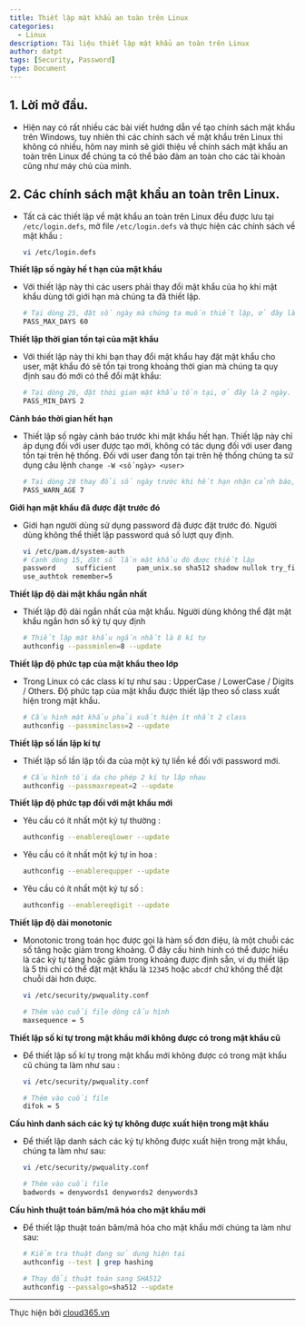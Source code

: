 ```yaml
---
title: Thiết lập mật khẩu an toàn trên Linux
categories:
  - Linux
description: Tài liệu thiết lập mật khẩu an toàn trên Linux
author: datpt
tags: [Security, Password]
type: Document
---
```





## 1. Lời mở đầu.

- Hiện nay có rất nhiều các bài viết hướng dẫn về tạo chính sách mật khẩu trên Windows, tuy nhiên thì các chính sách về mật khẩu trên Linux 
thì không có nhiều, hôm nay mình sẽ giới thiệu về chính sách mật khẩu an toàn trên Linux để chúng ta có thể bảo đảm an toàn cho các tài khoản cũng như máy chủ của mình.



## 2. Các chính sách mật khẩu an toàn trên Linux.

- Tất cả các thiết lập về mật khẩu an toàn trên Linux đều được lưu tại `/etc/login.defs`, mở file `/etc/login.defs` và thực hiện các chính sách về mật khẩu :

    ```sh
    vi /etc/login.defs
    ```

**Thiết lập số ngày hế t hạn của mật khẩu**

- Với thiết lập này thì các users phải thay đổi mật khẩu của họ khi mật khẩu dùng tới giới hạn mà chúng ta đã thiết lập.

    ```sh
    # Tại dòng 25, đặt số ngày mà chúng ta muốn thiết lập, ở đây là 30
    PASS_MAX_DAYS 60
    ```
**Thiết lập thời gian tồn tại của mật khẩu**

- Với thiết lập này thì khi bạn thay đổi mật khẩu hay đặt mật khẩu cho user, mật khẩu đó sẽ tồn tại trong khoảng thời gian mà 
chúng ta quy định sau đó mới có thể đổi mật khẩu:

    ```sh
    # Tại dòng 26, đặt thời gian mật khẩu tồn tại, ở đây là 2 ngày.
    PASS_MIN_DAYS 2
    ```

**Cảnh báo thời gian hết hạn**

- Thiết lập số ngày cảnh báo trước khi mật khẩu hết hạn. Thiết lập này chỉ áp dụng đối với user được tạo mới, không có tác dụng đối với user đang tồn tại trên hệ thống. Đối với user đang tồn tại trên hệ thống chúng ta sử dụng câu lệnh `change -W <số ngày> <user>`

    ```sh
    # Tại dòng 28 thay đổi số ngày trước khi hết hạn nhận cảnh báo, ở đây là 7
    PASS_WARN_AGE 7
    ```

**Giới hạn mật khẩu đã được đặt trước đó**

- Giới hạn người dùng sử dụng password đã được đặt trước đó. Người dùng không thể thiết lập password quá số lượt quy định.

    ```sh
    vi /etc/pam.d/system-auth
    # Cạnh dòng 15, đặt số lần mật khẩu đó được thiết lập
    password     sufficient     pam_unix.so sha512 shadow nullok try_first_pass
    use_authtok remember=5
    ```

**Thiết lập độ dài mật khẩu ngắn nhất**

- Thiết lập độ dài ngắn nhất của mật khẩu. Người dùng không thể đặt mật khẩu ngắn hơn số ký tự quy định

    ```sh
    # Thiết lập mật khẩu ngắn nhất là 8 kí tự
    authconfig --passminlen=8 --update
    ```

**Thiết lập độ phức tạp của mật khẩu theo lớp**

- Trong Linux có các class kí tự như sau : UpperCase / LowerCase / Digits / Others. Độ phức tạp của mật khẩu được thiết lập theo số class xuất hiện trong mật khẩu.

    ```sh
    # Cấu hình mật khẩu phải xuất hiện ít nhất 2 class
    authconfig --passminclass=2 --update
    ```

**Thiết lập số lần lặp kí tự**

- Thiết lập số lần lặp tối đa của một ký tự liền kề  đối với password mới.

    ```sh
    # Cấu hình tối da cho phép 2 kí tự lặp nhau
    authconfig --passmaxrepeat=2 --update
    ```

**Thiết lập độ phức tạp đối với mật khẩu mới**

- Yêu cầu có ít nhất một ký tự thường :

    ```sh
    authconfig --enablereqlower --update
    ```

- Yêu cầu có ít nhất một ký tự in hoa :

    ```sh
    authconfig --enablerequpper --update
    ```

- Yêu cầu có ít nhất một ký tự số :

    ```sh
    authconfig --enablereqdigit --update
    ```

**Thiết lập độ dài monotonic**

- Monotonic trong toán học được gọi là hàm số đơn điệu, là một chuỗi các số tăng hoặc giảm trong khoảng. Ở đây cấu hình hình có thể được hiểu là các ký tự tăng hoặc giảm trong khoảng được định sẵn, ví dụ thiết lập là 5 thì chỉ có thể đặt mật khẩu là `12345` hoặc `abcdf` chứ không thể đặt chuỗi dài hơn được.

    ```sh
    vi /etc/security/pwquality.conf

    # Thêm vào cuối file dòng cấu hình
    maxsequence = 5
    ```

**Thiết lập số kí tự trong mật khẩu mới không được có trong mật khẩu cũ**

- Để thiết lập số kí tự trong mật khẩu mới không được có trong mật khẩu cũ chúng ta làm như sau :

    ```sh
    vi /etc/security/pwquality.conf

    # Thêm vào cuối file
    difok = 5
    ```

**Cấu hình danh sách các ký tự không được xuất hiện trong mật khẩu**

- Để thiết lập danh sách các ký tự không được xuất hiện trong mật khẩu, chúng ta làm như sau:

    ```sh
    vi /etc/security/pwquality.conf

    # Thêm vào cuối file
    badwords = denywords1 denywords2 denywords3
    ```

**Cấu hình thuật toán băm/mã hóa cho mật khẩu mới**

- Để thiết lập thuật toán băm/mã hóa cho mật khẩu mới chúng ta làm như sau:

    ```sh
    # Kiểm tra thuật đang sử dụng hiện tại
    authconfig --test | grep hashing 

    # Thay đổi thuật toán sang SHA512
    authconfig --passalgo=sha512 --update
    ```

---
Thực hiện bởi [cloud365.vn](https://cloud365.vn/)
